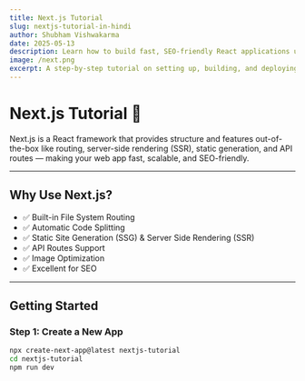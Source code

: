 ```yaml
---
title: Next.js Tutorial
slug: nextjs-tutorial-in-hindi
author: Shubham Vishwakarma
date: 2025-05-13
description: Learn how to build fast, SEO-friendly React applications using Next.js in this comprehensive tutorial.
image: /next.png
excerpt: A step-by-step tutorial on setting up, building, and deploying a full-fledged app using Next.js.
---
```


# Next.js Tutorial 🚀

Next.js is a React framework that provides structure and features out-of-the-box like routing, server-side rendering (SSR), static generation, and API routes — making your web app fast, scalable, and SEO-friendly.

---

## Why Use Next.js?

- ✅ Built-in File System Routing  
- ✅ Automatic Code Splitting  
- ✅ Static Site Generation (SSG) & Server Side Rendering (SSR)  
- ✅ API Routes Support  
- ✅ Image Optimization  
- ✅ Excellent for SEO  

---

## Getting Started

### Step 1: Create a New App

```bash
npx create-next-app@latest nextjs-tutorial
cd nextjs-tutorial
npm run dev
